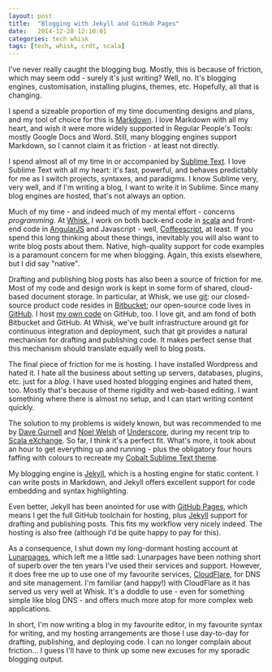 ```yaml
---
layout: post
title:  "Blogging with Jekyll and GitHub Pages"
date:   2014-12-28 12:10:01
categories: tech whisk
tags: [tech, whisk, crdt, scala]
---
```


I've never really caught the blogging bug. Mostly, this is because of friction, which may seem odd - surely it's just writing? Well, no. It's blogging engines, customisation, installing plugins, themes, etc. Hopefully, all that is changing.

I spend a sizeable proportion of my time documenting designs and plans, and my tool of choice for this is [Markdown][markdown]. I love Markdown with all my heart, and wish it were more widely supported in Regular People's Tools: mostly Google Docs and Word. Still, many blogging engines support Markdown, so I cannot claim it as friction - at least not directly.

I spend almost all of my time in or accompanied by [Sublime Text][sublime-text]. I love Sublime Text with all my heart: it's fast, powerful, and behaves predictably for me as I switch projects, syntaxes, and paradigms. I know Sublime very, very well, and if I'm writing a blog, I want to write it in Sublime. Since many blog engines are hosted, that's not always an option.

Much of my time - and indeed much of my mental effort - concerns *programming*.  At [Whisk][whisk], I work on both back-end code in [scala][scala] and front-end code in [AngularJS][angular-js] and Javascript - well, [Coffeescript][coffeescript], at least. If you spend this long thinking about these things, inevitably you will also want to write blog posts about them. Native, high-quality support for code examples is a paramount concern for me when blogging. Again, this exists elsewhere, but I did say "native".

Drafting and publishing blog posts has also been a source of friction for me. Most of my code and design work is kept in some form of shared, cloud-based document storage. In particular, at Whisk, we use [git][git]: our closed-source product code resides in [Bitbucket][bitbucket]; our open-source code lives in [GitHub][github-whisk]. I host [my own code][github-junglebarry] on GitHub, too. I love git, and am fond of both Bitbucket and GitHub. At Whisk, we've built infrastructure around git for continuous integration and deployment, such that git provides a natural mechanism for drafting and publishing code. It makes perfect sense that this mechanism should translate equally well to blog posts.

The final piece of friction for me is hosting. I have installed Wordpress and hated it. I hate all the business about setting up servers, databases, plugins, etc. just for a *blog*. I have used hosted blogging engines and hated them, too. Mostly that's because of theme rigidity and web-based editing. I want something where there is almost no setup, and I can start writing content quickly.

The solution to my problems is widely known, but was recommended to me by [Dave Gurnell][dave-gurnell] and [Noel Welsh][noel-welsh] of [Underscore][underscore], during my recent trip to [Scala eXchange][scala-exchange]. So far, I think it's a perfect fit. What's more, it took about an hour to get everything up and running - plus the obligatory four hours faffing with colours to recreate my [Cobalt Sublime Text theme][cobalt].

My blogging engine is [Jekyll][jekyll], which is a hosting engine for static content. I can write posts in Markdown, and Jekyll offers excellent support for code embedding and syntax highlighting.

Even better, Jekyll has been anointed for use with [GitHub Pages][github-pages], which means I get the full GitHub toolchain for hosting, plus [Jekyll][github-jekyll] support for drafting and publishing posts. This fits my workflow very nicely indeed. The hosting is also free (although I'd be quite happy to pay for this).

As a consequence, I shut down my long-dormant hosting account at [Lunarpages][lunarpages], which left me a little sad: Lunarpages have been nothing short of superb over the ten years I've used their services and support. However, it does free me up to use one of my favourite services, [CloudFlare][cloudflare], for DNS and site management. I'm familiar (and happy!) with CloudFlare as it has served us very well at Whisk. It's a doddle to use - even for something simple like blog DNS - and offers much more atop for more complex web applications.

In short, I'm now writing a blog in my favourite editor, in my favourite syntax for writing, and my hosting arrangements are those I use day-to-day for drafting, publishing, and deploying code. I can no longer complain about friction... I guess I'll have to think up some new excuses for my sporadic blogging output.

[markdown]:           http://daringfireball.net/projects/markdown/syntax
[sublime-text]:       http://www.sublimetext.com/
[whisk]:              https://whisk.com/
[scala]:              http://www.scala-lang.org/
[angular-js]:         https://angularjs.org/
[coffeescript]:       http://coffeescript.org/
[git]:                http://git-scm.com/
[bitbucket]:          https://bitbucket.org/foodient
[github-whisk]:       https://github.com/whisklabs/
[github-junglebarry]: https://github.com/junglebarry/
[dave-gurnell]:       http://davegurnell.com/
[noel-welsh]:         http://noelwelsh.com/
[underscore]:         http://underscore.io/
[scala-exchange]:     https://skillsmatter.com/conferences/1948-scala-exchange-2014
[jekyll]:             http://jekyllrb.com/
[github-pages]:       https://pages.github.com/
[github-jekyll]:      https://help.github.com/articles/using-jekyll-with-pages/
[lunarpages]:         http://www.lunarpages.com/
[cloudflare]:         https://www.cloudflare.com/
[cobalt]:             http://colorsublime.com/theme/Cobalt
